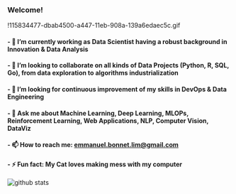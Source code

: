 ### Welcome! 


!115834477-dbab4500-a447-11eb-908a-139a6edaec5c.gif
#### - 🔭 I’m currently working as Data Scientist having a robust background in Innovation & Data Analysis
#### - 🤝 I’m looking to collaborate on all kinds of Data Projects (Python, R, SQL, Go), from data exploration to algorithms industrialization 
#### - 🤔 I’m looking for continuous improvement of my skills in DevOps & Data Engineering
#### - 💬 Ask me about Machine Learning, Deep Learning, MLOPs, Reinforcement Learning, Web Applications, NLP, Computer Vision, DataViz
#### - 📫 How to reach me: emmanuel.bonnet.lim@gmail.com 
#### - ⚡ Fun fact: My Cat loves making mess with my computer

![github stats](https://github-readme-stats.vercel.app/api?username=Manu87DS&show_icons=true&theme=radical)

